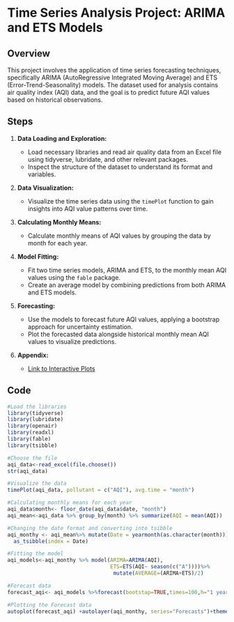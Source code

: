 # Time Series Analysis Project: ARIMA and ETS Models

## Overview

This project involves the application of time series forecasting techniques, specifically ARIMA (AutoRegressive Integrated Moving Average) and ETS (Error-Trend-Seasonality) models. The dataset used for analysis contains air quality index (AQI) data, and the goal is to predict future AQI values based on historical observations.

## Steps

1. **Data Loading and Exploration:**
   - Load necessary libraries and read air quality data from an Excel file using tidyverse, lubridate, and other relevant packages.
   - Inspect the structure of the dataset to understand its format and variables.

2. **Data Visualization:**
   - Visualize the time series data using the `timePlot` function to gain insights into AQI value patterns over time.

3. **Calculating Monthly Means:**
   - Calculate monthly means of AQI values by grouping the data by month for each year.

4. **Model Fitting:**
   - Fit two time series models, ARIMA and ETS, to the monthly mean AQI values using the `fable` package.
   - Create an average model by combining predictions from both ARIMA and ETS models.

5. **Forecasting:**
   - Use the models to forecast future AQI values, applying a bootstrap approach for uncertainty estimation.
   - Plot the forecasted data alongside historical monthly mean AQI values to visualize predictions.

6. **Appendix:**
    - [Link to Interactive Plots](https://github.com/FouadAkhtar/Time-Series-Analysis/files/14103431/Rplot.pdf)


## Code

```R
#Load the libraries
library(tidyverse)
library(lubridate)
library(openair)
library(readxl)
library(fable)
library(tsibble)

#Choose the file
aqi_data<-read_excel(file.choose())
str(aqi_data)

#Visualize the data
timePlot(aqi_data, pollutant = c("AQI"), avg.time = "month")

#Calculating monthly means for each year
aqi_data$month<- floor_date(aqi_data$date, "month")
aqi_mean<-aqi_data %>% group_by(month) %>% summarize(AQI = mean(AQI))

#Changing the date format and converting into tsibble
aqi_monthy <- aqi_mean%>% mutate(Date = yearmonth(as.character(month))) %>%
  as_tsibble(index = Date)

#Fitting the model
aqi_models<-aqi_monthy %>% model(ARIMA=ARIMA(AQI),
                                 ETS=ETS(AQI~ season(c("A"))))%>% 
                                  mutate(AVERAGE=(ARIMA+ETS)/2)

#Forecast data
forecast_aqi<- aqi_models %>%forecast(bootstap=TRUE,times=100,h="1 year")

#Plotting the Forecast data
autoplot(forecast_aqi) +autolayer(aqi_monthy, series="Forecasts")+theme_minimal()

```


